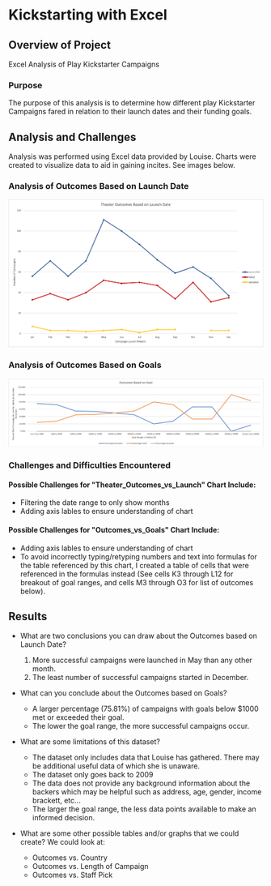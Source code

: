 # Kickstarting with Excel

## Overview of Project
Excel Analysis of Play Kickstarter Campaigns

### Purpose
The purpose of this analysis is to determine how different play Kickstarter Campaigns fared in relation to their launch dates and their funding goals.

## Analysis and Challenges
Analysis was performed using Excel data provided by Louise.  Charts were created to visualize data to aid in gaining incites.  See images below.

### Analysis of Outcomes Based on Launch Date
![Theater_Outcomes_vs_Launch_Month](Resources/Theater_Outcomes_vs_Launch.png)


### Analysis of Outcomes Based on Goals
![Outcomes_vs_Goals](Resources/Outcomes_vs_Goals.png)

### Challenges and Difficulties Encountered
#### Possible Challenges for "Theater_Outcomes_vs_Launch" Chart Include:
* Filtering the date range to only show months
* Adding axis lables to ensure understanding of chart

#### Possible Challenges for "Outcomes_vs_Goals" Chart Include:
* Adding axis lables to ensure understanding of chart
* To avoid incorrectly typing/retyping numbers and text into formulas for the table referenced by this chart, I created a table of cells that were referenced in the formulas instead (See cells K3 through L12 for breakout of goal ranges, and cells M3 through O3 for list of outcomes below).

## Results

- What are two conclusions you can draw about the Outcomes based on Launch Date?
   1. More successful campaigns were launched in May than any other month.
   2. The least number of successful campaigns started in December.

- What can you conclude about the Outcomes based on Goals?
   * A larger percentage (75.81%) of campaigns with goals below $1000 met or exceeded their goal.
   * The lower the goal range, the more successful campaigns occur.

- What are some limitations of this dataset?
   * The dataset only includes data that Louise has gathered.  There may be additional useful data of which she is unaware.
    * The dataset only goes back to 2009
    * The data does not provide any background information about the backers which may be helpful such as address, age, gender, income brackett, etc...
    * The larger the goal range, the less data points available to make an informed decision.

- What are some other possible tables and/or graphs that we could create?
   We could look at:
     * Outcomes vs. Country
     * Outcomes vs. Length of Campaign
     * Outcomes vs. Staff Pick

